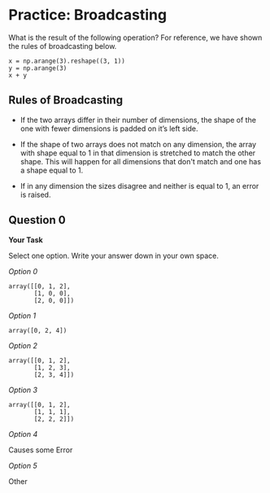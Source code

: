 # <i class="far fa-edit fa-fw"></i> Practice: Broadcasting

What is the result of the following operation? For reference, we have shown the rules of broadcasting below.

```text
x = np.arange(3).reshape((3, 1))
y = np.arange(3)
x + y
```

## Rules of Broadcasting

- If the two arrays differ in their number of dimensions, the shape of the one with fewer dimensions is padded on it’s left side.

- If the shape of two arrays does not match on any dimension, the array with shape equal to 1 in that dimension is stretched to match the other shape. This will happen for all dimensions that don't match and one has a shape equal to 1.

- If in any dimension the sizes disagree and neither is equal to 1, an error is raised.

## Question 0

**<i class="far fa-edit fa-fw"></i> Your Task**

Select one option. Write your answer down in your own space.

_<i class="far fa-circle fa-fw"></i> Option 0_

```text
array([[0, 1, 2],
       [1, 0, 0],
       [2, 0, 0]])

```

_<i class="far fa-circle fa-fw"></i> Option 1_

```text
array([0, 2, 4])

```

_<i class="far fa-circle fa-fw"></i> Option 2_

```text
array([[0, 1, 2],
       [1, 2, 3],
       [2, 3, 4]])

```

_<i class="far fa-circle fa-fw"></i> Option 3_

```text
array([[0, 1, 2],
       [1, 1, 1],
       [2, 2, 2]])

```

_<i class="far fa-circle fa-fw"></i> Option 4_

Causes some Error

_<i class="far fa-circle fa-fw"></i> Option 5_

Other

